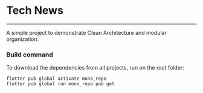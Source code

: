 # Tech News

---

A simple project to demonstrate Clean Architecture and modular organization.

### Build command

To download the dependencies from all projects, run on the root folder:

```shell
flutter pub global activate mono_repo
flutter pub global run mono_repo pub get
```
